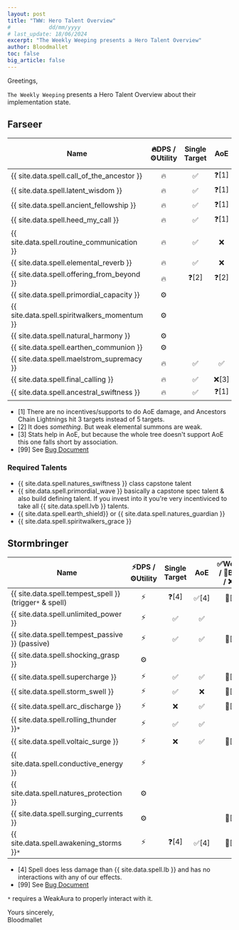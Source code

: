 ```yaml
---
layout: post
title: "TWW: Hero Talent Overview"
#            dd/mm/yyyy
# last_update: 18/06/2024
excerpt: "The Weekly Weeping presents a Hero Talent Overview"
author: Bloodmallet
toc: false
big_article: false
---
```


Greetings,

`The Weekly Weeping` presents a Hero Talent Overview about their implementation state.

## Farseer

Name | 🔥DPS / ⚙️Utility | Single Target | AoE | ✅Working / 🐛Buggy / ❌NYI
--- | :---: | :---: | :---: | :---:
{{ site.data.spell.call_of_the_ancestor }} | 🔥 | ✅ | ❓[1] | 🐛[99]
{{ site.data.spell.latent_wisdom }} | 🔥 | ✅ | ❓[1] | 🐛[99]
{{ site.data.spell.ancient_fellowship }} | 🔥 | ✅ | ❓[1] | ✅
{{ site.data.spell.heed_my_call }} | 🔥 | ✅ | ❓[1] | ✅
{{ site.data.spell.routine_communication }} | 🔥 | ✅ | ❌ | ✅
{{ site.data.spell.elemental_reverb }} | 🔥 | ✅ | ❌ | ✅
{{ site.data.spell.offering_from_beyond }} | 🔥 | ❓[2] | ❓[2] | ✅
{{ site.data.spell.primordial_capacity }} | ⚙️ |  |  | ✅
{{ site.data.spell.spiritwalkers_momentum }} | ⚙️ |  |  | ✅
{{ site.data.spell.natural_harmony }} | ⚙️ |  |  | ✅
{{ site.data.spell.earthen_communion }} | ⚙️ |  |  | ✅
{{ site.data.spell.maelstrom_supremacy }} | 🔥 | ✅ | ✅ | ✅
{{ site.data.spell.final_calling }} | 🔥 | ✅ | ❌[3] | ✅
{{ site.data.spell.ancestral_swiftness }} | 🔥 | ✅ | ❓[1] | 🐛[99]

- [1] There are no incentives/supports to do AoE damage, and Ancestors Chain Lightnings hit 3 targets instead of 5 targets.
- [2] It does *something*. But weak elemental summons are weak.
- [3] Stats help in AoE, but because the whole tree doesn't support AoE this one falls short by association.
- [99] See [Bug Document](https://docs.google.com/document/d/e/2PACX-1vSbuYiea8yxCQMjUzUFptrY4cB6Hrw8fWVh1oRPy0_65FXjXMU-AkMrCT3fMZbq16drKUhGL93nKq5f/pub)

### Required Talents
- {{ site.data.spell.natures_swiftness }} class capstone talent
- {{ site.data.spell.primordial_wave }} basically a capstone spec talent & also build defining talent. If you invest into it you're very incentiviced to take all {{ site.data.spell.lvb }} talents.
- {{ site.data.spell.earth_shield}} or {{ site.data.spell.natures_guardian }}
- {{ site.data.spell.spiritwalkers_grace }}


## Stormbringer

Name | ⚡DPS / ⚙️Utility | Single Target | AoE | ✅Working / 🐛Buggy / ❌NYI
--- | :---: | :---: | :---: | :---:
{{ site.data.spell.tempest_spell }} (trigger`*` & spell) | ⚡ | ❓[4] | ✅[4] | 🐛[99]
{{ site.data.spell.unlimited_power }} | ⚡ | ✅ | ✅ | ✅
{{ site.data.spell.tempest_passive }} (passive) | ⚡ | ✅ | ✅ | 🐛[99]
{{ site.data.spell.shocking_grasp }} | ⚙️ |  |  | ✅
{{ site.data.spell.supercharge }} | ⚡ | ✅ | ✅ | 🐛[99]
{{ site.data.spell.storm_swell }} | ⚡ | ✅ | ❌ | 🐛[99]
{{ site.data.spell.arc_discharge }} | ⚡ | ❌ | ✅ | 🐛[99]
{{ site.data.spell.rolling_thunder }}`*` | ⚡ | ✅ | ✅ | ✅
{{ site.data.spell.voltaic_surge }} | ⚡ | ❌ | ✅ | 🐛[99]
{{ site.data.spell.conductive_energy }} | ⚡ |  |  | ❌
{{ site.data.spell.natures_protection }} | ⚙️ |  |  | ✅
{{ site.data.spell.surging_currents }} | ⚙️ |  |  | 🐛[99]
{{ site.data.spell.awakening_storms }}`*` | ⚡ | ❓[4] | ✅[4] | 🐛[99]

- [4] Spell does less damage than {{ site.data.spell.lb }} and has no interactions with any of our effects.
- [99] See [Bug Document](https://docs.google.com/document/d/e/2PACX-1vSbuYiea8yxCQMjUzUFptrY4cB6Hrw8fWVh1oRPy0_65FXjXMU-AkMrCT3fMZbq16drKUhGL93nKq5f/pub)

`*` requires a WeakAura to properly interact with it.

Yours sincerely,<br/>
Bloodmallet
